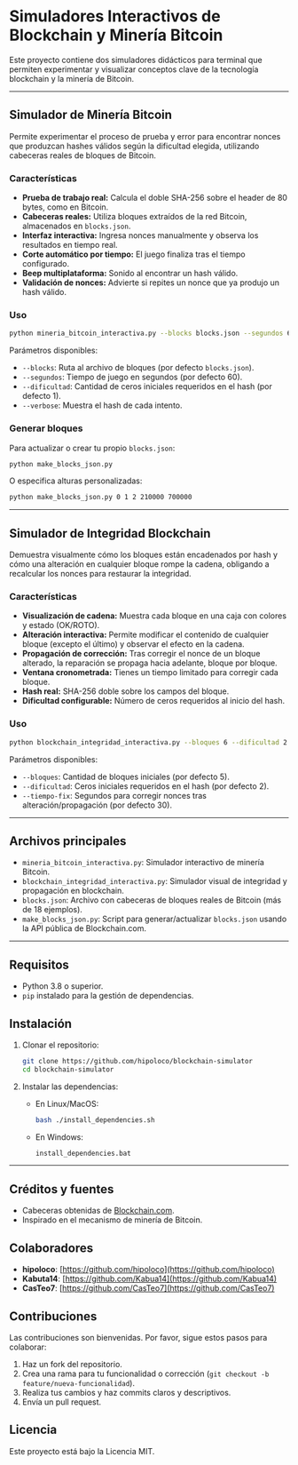 # Simuladores Interactivos de Blockchain y Minería Bitcoin

Este proyecto contiene dos simuladores didácticos para terminal que permiten experimentar y visualizar conceptos clave de la tecnología blockchain y la minería de Bitcoin.

---

## Simulador de Minería Bitcoin

Permite experimentar el proceso de prueba y error para encontrar nonces que produzcan hashes válidos según la dificultad elegida, utilizando cabeceras reales de bloques de Bitcoin.

### Características

- **Prueba de trabajo real:** Calcula el doble SHA-256 sobre el header de 80 bytes, como en Bitcoin.
- **Cabeceras reales:** Utiliza bloques extraídos de la red Bitcoin, almacenados en `blocks.json`.
- **Interfaz interactiva:** Ingresa nonces manualmente y observa los resultados en tiempo real.
- **Corte automático por tiempo:** El juego finaliza tras el tiempo configurado.
- **Beep multiplataforma:** Sonido al encontrar un hash válido.
- **Validación de nonces:** Advierte si repites un nonce que ya produjo un hash válido.

### Uso

```bash
python mineria_bitcoin_interactiva.py --blocks blocks.json --segundos 60 --dificultad 2 --verbose
```

Parámetros disponibles:

- `--blocks`: Ruta al archivo de bloques (por defecto `blocks.json`).
- `--segundos`: Tiempo de juego en segundos (por defecto 60).
- `--dificultad`: Cantidad de ceros iniciales requeridos en el hash (por defecto 1).
- `--verbose`: Muestra el hash de cada intento.

### Generar bloques

Para actualizar o crear tu propio `blocks.json`:

```bash
python make_blocks_json.py
```

O especifica alturas personalizadas:

```bash
python make_blocks_json.py 0 1 2 210000 700000
```

---

## Simulador de Integridad Blockchain

Demuestra visualmente cómo los bloques están encadenados por hash y cómo una alteración en cualquier bloque rompe la cadena, obligando a recalcular los nonces para restaurar la integridad.

### Características

- **Visualización de cadena:** Muestra cada bloque en una caja con colores y estado (OK/ROTO).
- **Alteración interactiva:** Permite modificar el contenido de cualquier bloque (excepto el último) y observar el efecto en la cadena.
- **Propagación de corrección:** Tras corregir el nonce de un bloque alterado, la reparación se propaga hacia adelante, bloque por bloque.
- **Ventana cronometrada:** Tienes un tiempo limitado para corregir cada bloque.
- **Hash real:** SHA-256 doble sobre los campos del bloque.
- **Dificultad configurable:** Número de ceros requeridos al inicio del hash.

### Uso

```bash
python blockchain_integridad_interactiva.py --bloques 6 --dificultad 2 --tiempo-fix 30
```

Parámetros disponibles:

- `--bloques`: Cantidad de bloques iniciales (por defecto 5).
- `--dificultad`: Ceros iniciales requeridos en el hash (por defecto 2).
- `--tiempo-fix`: Segundos para corregir nonces tras alteración/propagación (por defecto 30).

---

## Archivos principales

- `mineria_bitcoin_interactiva.py`: Simulador interactivo de minería Bitcoin.
- `blockchain_integridad_interactiva.py`: Simulador visual de integridad y propagación en blockchain.
- `blocks.json`: Archivo con cabeceras de bloques reales de Bitcoin (más de 18 ejemplos).
- `make_blocks_json.py`: Script para generar/actualizar `blocks.json` usando la API pública de Blockchain.com.

---

## Requisitos

- Python 3.8 o superior.
- `pip` instalado para la gestión de dependencias.

## Instalación

1. Clonar el repositorio:
   ```bash
   git clone https://github.com/hipoloco/blockchain-simulator
   cd blockchain-simulator
   ```

2. Instalar las dependencias:
   - En Linux/MacOS:
     ```bash
     bash ./install_dependencies.sh
     ```
   - En Windows:
     ```cmd
     install_dependencies.bat
     ```

---

## Créditos y fuentes

- Cabeceras obtenidas de [Blockchain.com](https://www.blockchain.com/explorer/blocks/btc).
- Inspirado en el mecanismo de minería de Bitcoin.

## Colaboradores

- **hipoloco**: [https://github.com/hipoloco](https://github.com/hipoloco)
- **Kabuta14**: [https://github.com/Kabua14](https://github.com/Kabua14)
- **CasTeo7**: [https://github.com/CasTeo7](https://github.com/CasTeo7)

## Contribuciones

Las contribuciones son bienvenidas. Por favor, sigue estos pasos para colaborar:

1. Haz un fork del repositorio.
2. Crea una rama para tu funcionalidad o corrección (`git checkout -b feature/nueva-funcionalidad`).
3. Realiza tus cambios y haz commits claros y descriptivos.
4. Envía un pull request.

## Licencia

Este proyecto está bajo la Licencia MIT.
